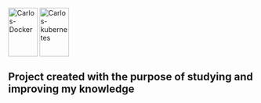 <div style="display: inline_block"><br>
<img align="center" alt="Carlos-Docker" height="100" width="60" src="https://cdn.jsdelivr.net/gh/devicons/devicon@latest/icons/docker/docker-plain-wordmark.svg">    
<img align="center" alt="Carlos-kubernetes" height="100" width="60" src="https://cdn.jsdelivr.net/gh/devicons/devicon@latest/icons/kubernetes/kubernetes-plain-wordmark.svg">
</div>

## Project created with the purpose of studying and improving my knowledge
